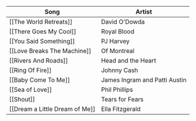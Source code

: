 | Song                           | Artist                        |
| ------------------------------ | ----------------------------- |
| [[The World Retreats]]         | David O'Dowda                 |
| [[There Goes My Cool]]         | Royal Blood                   |
| [[You Said Something]]         | PJ Harvey                     |
| [[Love Breaks The Machine]]    | Of Montreal                   |
| [[Rivers And Roads]]           | Head and the Heart            |
| [[Ring Of Fire]]               | Johnny Cash                   |
| [[Baby Come To Me]]            | James Ingram and Patti Austin |
| [[Sea of Love]]                | Phil Phillips                 |
| [[Shout]]                      | Tears for Fears               |
| [[Dream a Little Dream of Me]] | Ella Fitzgerald               |


